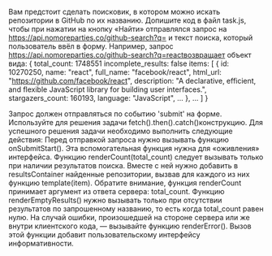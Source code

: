Вам предстоит сделать поисковик, в котором можно искать репозитории в GitHub по
их названию. Допишите код в файл task.js, чтобы при нажатии на кнопку «Найти»
отправлялся запрос на https://api.nomoreparties.co/github-search?q= и текст
поиска, который пользователь ввёл в форму. Например, запрос
https://api.nomoreparties.co/github-search?q=reactвозвращает объект вида:
{
    total_count: 1748551
    incomplete_results: false
    items: [
        {
            id: 10270250,
            name: "react",
            full_name: "facebook/react",
            html_url: "https://github.com/facebook/react",
            description: "A declarative, efficient, and flexible JavaScript library for building user interfaces.",
            stargazers_count: 160193,
            language: "JavaScript",
            ...
        },
        ...
    ]
}

Запрос должен отправляться по событию 'submit' на форме. Используйте для решения
задачи fetch().then().catch()конструкцию. Для успешного решения задачи 
необходимо выполнить следующие действия:
Перед отправкой запроса нужно вызывать функцию onSubmitStart(). Эта 
вспомогательная функция нужна для «оживления» интерфейса.
Функцию renderCount(total_count) следует вызывать только при наличии результатов
 поиска. Вместе с ней нужно добавить в resultsContainer найденные репозитории, 
 вызвав для каждого из них функцию template(item). Обратите внимание, функция 
 renderCount принимает аргумент из ответа сервера: total_count.
Функцию renderEmptyResults() нужно вызывать только при отсутствии результатов по 
запрошенному названию, то есть когда total_count равен нулю.
На случай ошибки, произошедшей на стороне сервера или же внутри клиентского 
кода, — вызывайте функцию renderError(). Вызов этой функции добавит 
пользовательскому интерфейсу информативности.
